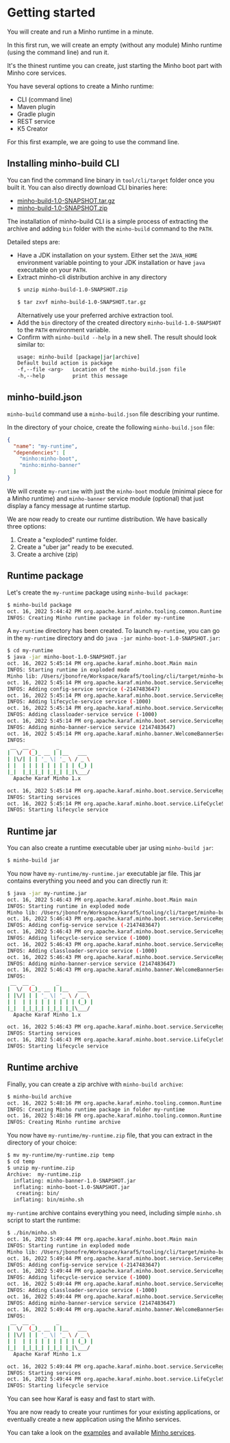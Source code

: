 # Getting started

You will create and run a Minho runtime in a minute.

In this first run, we will create an empty (without any module) Minho runtime (using the command line) and run it.

It's the thinest runtime you can create, just starting the Minho boot part with Minho core services.

You have several options to create a Minho runtime:

* CLI (command line)
* Maven plugin
* Gradle plugin
* REST service
* K5 Creator

For this first example, we are going to use the command line.

## Installing minho-build CLI

You can find the command line binary in `tool/cli/target` folder once you built it.
You can also directly download CLI binaries here:

* [minho-build-1.0-SNAPSHOT.tar.gz](https://repository.apache.org/content/groups/snapshots/org/apache/karaf/minho/tooling/minho-build-1.0-SNAPSHOT.tar.gz)
* [minho-build-1.0-SNAPSHOT.zip](https://repository.apache.org/content/groups/snapshots/org/apache/karaf/minho/tooling/minho-build-1.0-SNAPSHOT.tar.gz)

The installation of minho-build CLI is a simple process of extracting the archive and adding `bin` folder with the `minho-build` command to the `PATH`.

Detailed steps are:

* Have a JDK installation on your system. Either set the `JAVA_HOME` environment variable pointing to your JDK installation or have `java` executable on your `PATH`.
* Extract minho-cli distribution archive in any directory
  ```bash
  $ unzip minho-build-1.0-SNAPSHOT.zip
  ```
  ```bash
  $ tar zxvf minho-build-1.0-SNAPSHOT.tar.gz
  ```
  Alternatively use your preferred archive extraction tool.
* Add the `bin` directory of the created directory `minho-build-1.0-SNAPSHOT` to the `PATH` environment variable.
* Confirm with `minho-build --help` in a new shell. The result should look similar to:
  ```bash
  usage: minho-build [package|jar|archive]
  Default build action is package
  -f,--file <arg>   Location of the minho-build.json file
  -h,--help         print this message
  ```

## minho-build.json

`minho-build` command use a `minho-build.json` file describing your runtime.

In the directory of your choice, create the following `minho-build.json` file:

```json
{
  "name": "my-runtime",
  "dependencies": [
    "minho:minho-boot",
    "minho:minho-banner"
  ]
}
```

We will create `my-runtime` with just the `minho-boot` module (minimal piece for a Minho runtime) and `minho-banner` service module (optional) that just display a fancy message at runtime startup.

We are now ready to create our runtime distribution. We have basically three options:

1. Create a "exploded" runtime folder.
2. Create a "uber jar" ready to be executed.
3. Create a archive (zip)

## Runtime package

Let's create the `my-runtime` package using `minho-build package`:

```bash
$ minho-build package
oct. 16, 2022 5:44:42 PM org.apache.karaf.minho.tooling.common.Runtime <init>
INFOS: Creating Minho runtime package in folder my-runtime
```

A `my-runtime` directory has been created. To launch `my-runtime`, you can go in the `my-runtime` directory and do `java -jar minho-boot-1.0-SNAPSHOT.jar`:

```bash
$ cd my-runtime
$ java -jar minho-boot-1.0-SNAPSHOT.jar
oct. 16, 2022 5:45:14 PM org.apache.karaf.minho.boot.Main main
INFOS: Starting runtime in exploded mode
Minho lib: /Users/jbonofre/Workspace/karaf5/tooling/cli/target/minho-build-1.0-SNAPSHOT/bin/my-runtime
oct. 16, 2022 5:45:14 PM org.apache.karaf.minho.boot.service.ServiceRegistry add
INFOS: Adding config-service service (-2147483647)
oct. 16, 2022 5:45:14 PM org.apache.karaf.minho.boot.service.ServiceRegistry add
INFOS: Adding lifecycle-service service (-1000)
oct. 16, 2022 5:45:14 PM org.apache.karaf.minho.boot.service.ServiceRegistry add
INFOS: Adding classloader-service service (-1000)
oct. 16, 2022 5:45:14 PM org.apache.karaf.minho.boot.service.ServiceRegistry add
INFOS: Adding minho-banner-service service (2147483647)
oct. 16, 2022 5:45:14 PM org.apache.karaf.minho.banner.WelcomeBannerService onRegister
INFOS:
 __  __ _       _
|  \/  (_)_ __ | |__   ___
| |\/| | | '_ \| '_ \ / _ \
| |  | | | | | | | | | (_) |
|_|  |_|_|_| |_|_| |_|\___/
  Apache Karaf Minho 1.x

oct. 16, 2022 5:45:14 PM org.apache.karaf.minho.boot.service.ServiceRegistry lambda$start$2
INFOS: Starting services
oct. 16, 2022 5:45:14 PM org.apache.karaf.minho.boot.service.LifeCycleService start
INFOS: Starting lifecycle service
```

## Runtime jar

You can also create a runtime executable uber jar using `minho-build jar`:

```bash
$ minho-build jar
```

You now have `my-runtime/my-runtime.jar` executable jar file. This jar contains everything you need and you can directly run it:

```bash
$ java -jar my-runtime.jar
oct. 16, 2022 5:46:43 PM org.apache.karaf.minho.boot.Main main
INFOS: Starting runtime in exploded mode
Minho lib: /Users/jbonofre/Workspace/karaf5/tooling/cli/target/minho-build-1.0-SNAPSHOT/bin
oct. 16, 2022 5:46:43 PM org.apache.karaf.minho.boot.service.ServiceRegistry add
INFOS: Adding config-service service (-2147483647)
oct. 16, 2022 5:46:43 PM org.apache.karaf.minho.boot.service.ServiceRegistry add
INFOS: Adding lifecycle-service service (-1000)
oct. 16, 2022 5:46:43 PM org.apache.karaf.minho.boot.service.ServiceRegistry add
INFOS: Adding classloader-service service (-1000)
oct. 16, 2022 5:46:43 PM org.apache.karaf.minho.boot.service.ServiceRegistry add
INFOS: Adding minho-banner-service service (2147483647)
oct. 16, 2022 5:46:43 PM org.apache.karaf.minho.banner.WelcomeBannerService onRegister
INFOS: 
 __  __ _       _           
|  \/  (_)_ __ | |__   ___  
| |\/| | | '_ \| '_ \ / _ \ 
| |  | | | | | | | | | (_) |
|_|  |_|_|_| |_|_| |_|\___/ 
  Apache Karaf Minho 1.x

oct. 16, 2022 5:46:43 PM org.apache.karaf.minho.boot.service.ServiceRegistry lambda$start$2
INFOS: Starting services
oct. 16, 2022 5:46:43 PM org.apache.karaf.minho.boot.service.LifeCycleService start
INFOS: Starting lifecycle service
```

## Runtime archive

Finally, you can create a zip archive with `minho-build archive`:

```bash
$ minho-build archive
oct. 16, 2022 5:48:16 PM org.apache.karaf.minho.tooling.common.Runtime <init>
INFOS: Creating Minho runtime package in folder my-runtime
oct. 16, 2022 5:48:16 PM org.apache.karaf.minho.tooling.common.Runtime createArchive
INFOS: Creating Minho runtime archive
```

You now have `my-runtime/my-runtime.zip` file, that you can extract in the directory of your choice:

```bash
$ mv my-runtime/my-runtime.zip temp
$ cd temp
$ unzip my-runtime.zip
Archive:  my-runtime.zip
  inflating: minho-banner-1.0-SNAPSHOT.jar  
  inflating: minho-boot-1.0-SNAPSHOT.jar  
   creating: bin/
  inflating: bin/minho.sh  
```

`my-runtime` archive contains everything you need, including simple `minho.sh` script to start the runtime:

```bash
$ ./bin/minho.sh
oct. 16, 2022 5:49:44 PM org.apache.karaf.minho.boot.Main main
INFOS: Starting runtime in exploded mode
Minho lib: /Users/jbonofre/Workspace/karaf5/tooling/cli/target/minho-build-1.0-SNAPSHOT/bin/my-runtime/test
oct. 16, 2022 5:49:44 PM org.apache.karaf.minho.boot.service.ServiceRegistry add
INFOS: Adding config-service service (-2147483647)
oct. 16, 2022 5:49:44 PM org.apache.karaf.minho.boot.service.ServiceRegistry add
INFOS: Adding lifecycle-service service (-1000)
oct. 16, 2022 5:49:44 PM org.apache.karaf.minho.boot.service.ServiceRegistry add
INFOS: Adding classloader-service service (-1000)
oct. 16, 2022 5:49:44 PM org.apache.karaf.minho.boot.service.ServiceRegistry add
INFOS: Adding minho-banner-service service (2147483647)
oct. 16, 2022 5:49:44 PM org.apache.karaf.minho.banner.WelcomeBannerService onRegister
INFOS: 
 __  __ _       _           
|  \/  (_)_ __ | |__   ___  
| |\/| | | '_ \| '_ \ / _ \ 
| |  | | | | | | | | | (_) |
|_|  |_|_|_| |_|_| |_|\___/ 
  Apache Karaf Minho 1.x

oct. 16, 2022 5:49:44 PM org.apache.karaf.minho.boot.service.ServiceRegistry lambda$start$2
INFOS: Starting services
oct. 16, 2022 5:49:44 PM org.apache.karaf.minho.boot.service.LifeCycleService start
INFOS: Starting lifecycle service
```

You can see how Karaf is easy and fast to start with.

You are now ready to create your runtimes for your existing applications, or eventually create a new application using the Minho services.

You can take a look on the [examples](/examples) and available [Minho services](services).
